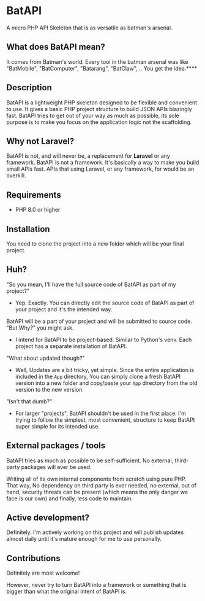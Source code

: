# BatAPI

A micro PHP API Skeleton that is as versatile as batman's arsenal.


## What does BatAPI mean?

It comes from Batman's world. Every tool in the batman arsenal was like "BatMobile", "BatComputer", "Batarang", "BatClaw", .. You get the idea.****

## Description

BatAPI is a lightweight PHP skeleton designed to be flexible and convenient to use. 
It gives a basic PHP project structure to build JSON APIs blazingly fast.
BatAPI tries to get out of your way as much as possible, its sole purpose is to make you focus on the application logic not the scaffolding.

## Why not Laravel?

BatAPI is not, and will never be, a replacement for **Laravel** or any framework. BatAPI is not a framework. It's basically a way to make you build small APIs fast. APIs that using Laravel, or any framework, for would be an overkill.

## Requirements

- PHP 8.0 or higher

## Installation

You need to clone the project into a new folder which will be your final project.

## Huh?

"So you mean, I'll have the full source code of BatAPI as part of my project?"
- Yep. Exactly. You can directly edit the source code of BatAPI as part of your project and it's the intended way.

BatAPI will be a part of your project and will be submitted to source code. "But Why?" you might ask.

- I intend for BatAPI to be project-based. Similar to Python's venv. Each project has a separate installation of BatAPI.

"What about updated though?"

- Well, Updates are a bit tricky, yet simple. Since the entire application is included in the `App` directory, You can simply clone a fresh BatAPI version into a new folder and copy/paste your `App` directory from the old version to the new version.

"Isn't that dumb?"

- For larger "projects", BatAPI shouldn't be used in the first place. I'm trying to follow the simplest, most convenient, structure to keep BatAPI super simple for its intended use.


## External packages / tools

BatAPI tries as much as possible to be self-sufficient. No external, third-party packages will ever be used.

Writing all of its own internal components from scratch using pure PHP. That way, No dependency on third party is ever needed, no external, out of hand, security threats can be present (which means the only danger we face is our own) and finally, less code to maintain.

## Active development?
Definitely. I'm actively working on this project and will publish updates almost daily until it's mature enough for me to use personally. 

## Contributions

Definitely are most welcome!

However, never try to turn BatAPI into a framework or something that is bigger than what the original intent of BatAPI is. 